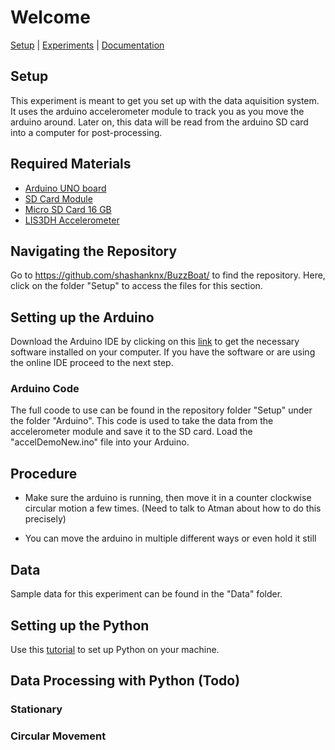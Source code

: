# Welcome

[Setup]() | [Experiments]() | [Documentation]()

## Setup
This experiment is meant to get you set up with the data aquisition system. It uses the arduino accelerometer module to track you as you move the arduino around. Later on, this data will be read from the arduino SD card into a computer for post-processing. 

## Required Materials
- [Arduino UNO board](https://store.arduino.cc/usa/arduino-uno-rev3)
- [SD Card Module](https://www.amazon.com/Storage-Memory-Shield-Module-Arduino/dp/B01IPCAP72)
- [Micro SD Card 16 GB](https://www.amazon.com/Micro-Center-Class-Memory-Adapter/dp/B07K835MNR/ref=sr_1_4?dchild=1&keywords=micro+sd+card&nav_sdd=aps&pd_rd_r=9f922f6e-d61f-4d52-bfc6-569fecb70dc9&pd_rd_w=1tPsB&pd_rd_wg=TVKBz&pf_rd_p=f8813af5-8d61-4988-b701-57bd7e498604&pf_rd_r=MV71GVJXZXN2A5EJTEWH&qid=1601353108&refinements=p_n_feature_two_browse-bin%3A6518303011&s=pc&sr=1-4)
- [LIS3DH Accelerometer](https://www.adafruit.com/product/2809)

## Navigating the Repository 

Go to <https://github.com/shashanknx/BuzzBoat/> to find the repository. Here, click on the folder "Setup" to access the files for this section. 

## Setting up the Arduino

Download the Arduino IDE by clicking on this [link](https://www.arduino.cc/en/software) to get the necessary software installed on your computer. If you have the software or are using the online IDE proceed to the next step.  

### Arduino Code

The full coode to use can be found in the repository folder "Setup" under the folder "Arduino". This code is used to take the data from the accelerometer module and save it to the SD card. Load the "accelDemoNew.ino" file into your Arduino. 

## Procedure

- Make sure the arduino is running, then move it in a counter clockwise circular motion a few times. (Need to talk to Atman about how to do this precisely)

- You can move the arduino in multiple different ways or even hold it still  

## Data 

Sample data for this experiment can be found in the "Data" folder. 

## Setting up the Python 

Use this [tutorial](https://realpython.com/installing-python/) to set up Python on your machine. 

## Data Processing with Python (Todo) 

### Stationary 

### Circular Movement 



